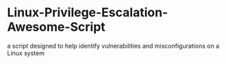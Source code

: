 # Linux-Privilege-Escalation-Awesome-Script
a script designed to help identify vulnerabilities and misconfigurations on a Linux system
